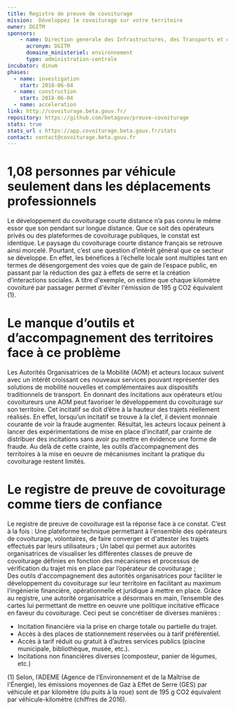 ```yaml
---
title: Registre de preuve de covoiturage
mission:  Développez le covoiturage sur votre territoire
owner: DGITM
sponsors:
    - name: Direction generale des Infrastructures, des Transports et de la Mer
      acronym: DGITM
      domaine_ministeriel: environnement
      type: administration-centrale
incubator: dinum
phases:
  - name: investigation
    start: 2018-06-04
  - name: construction
    start: 2018-06-04
  - name: acceleration
link: http://covoiturage.beta.gouv.fr/
repository: https://github.com/betagouv/preuve-covoiturage
stats: true
stats_url : https://app.covoiturage.beta.gouv.fr/stats
contact: contact@covoiturage.beta.gouv.fr
---
```


1,08 personnes par véhicule seulement dans les déplacements professionnels
==========================================================
Le développement du covoiturage courte distance n’a pas connu le même essor que son pendant sur longue distance. Que ce soit des opérateurs privés ou des plateformes de covoiturage publiques, le constat est identique. Le paysage du covoiturage courte distance français se retrouve ainsi morcelé. Pourtant, c’est une question d’intérêt général que ce secteur se développe. En effet, les bénéfices à l’échelle locale sont multiples tant en termes de désengorgement des voies que de gain de l’espace public, en passant par la réduction des gaz à effets de serre et la création d’interactions sociales. A titre d'exemple, on estime que chaque kilomètre covoituré par passager permet d'éviter l'émission de 195 g CO2 équivalent (1).

Le manque d’outils et d’accompagnement des territoires face à ce problème
========================================
Les Autorités Organisatrices de la Mobilité (AOM) et acteurs locaux suivent avec un intérêt croissant ces nouveaux services pouvant représenter des solutions de mobilité nouvelles et complémentaires aux dispositifs traditionnels de transport. En donnant des incitations aux opérateurs et/ou covoitureurs une AOM peut favoriser le développement du covoiturage sur son territoire. Cet incitatif se doit d’être à la hauteur des trajets réellement réalisés. En effet, lorsqu’un incitatif se trouve à la clef, il devient monnaie courante de voir la fraude augmenter. Résultat, les acteurs locaux peinent à lancer des expérimentations de mise en place d’incitatif, par crainte de distribuer des incitations sans avoir pu mettre en évidence une forme de fraude. Au delà de cette crainte, les outils d’accompagnement des territoires à la mise en oeuvre de mécanismes incitant la pratique du covoiturage restent limités.

Le registre de preuve de covoiturage comme tiers de confiance
======================================
Le registre de preuve de covoiturage est la réponse face à ce constat. C’est à la fois :
Une plateforme technique permettant à l'ensemble des opérateurs de covoiturage, volontaires, de faire converger et d'attester les trajets effectués par leurs utilisateurs ;
Un label qui permet aux autorités organisatrices de visualiser les différentes classes de preuve de covoiturage définies en fonction des mécanismes et processus de vérification du trajet mis en place par l’opérateur de covoiturage ;  
Des outils d'accompagnement des autorités organisatrices pour faciliter le développement du covoiturage sur leur territoire en facilitant au maximum l'ingénierie financière, opérationnelle et juridique à mettre en place.
Grâce au registre, une autorité organisatrice a désormais en main, l’ensemble des cartes lui permettant de mettre en oeuvre une politique incitative efficace en faveur du covoiturage. Ceci peut se concrétiser de diverses manières :
- Incitation financière via la prise en charge totale ou partielle du trajet.
- Accès à des places de stationnement réservées ou à tarif préférentiel.
- Accès à tarif réduit ou gratuit à d’autres services publics (piscine municipale, bibliothèque, musée, etc.).
- Incitations non financières diverses (composteur, panier de légumes, etc.)

(1) Selon, l’ADEME (Agence de l’Environnement et de la Maîtrise de l'Énergie), les émissions moyennes de Gaz à Effet de Serre (GES) par véhicule et par kilomètre (du puits à la roue) sont de 195 g CO2 équivalent par véhicule-kilomètre (chiffres de 2016).
